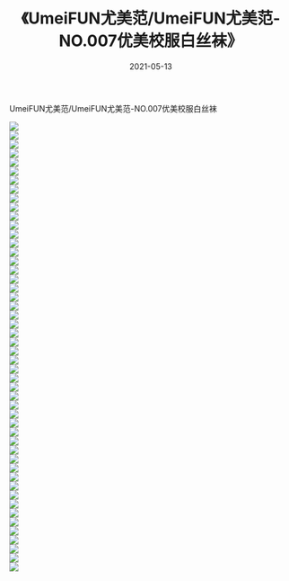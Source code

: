 ﻿---
layout: post
title:  《UmeiFUN尤美范/UmeiFUN尤美范-NO.007优美校服白丝袜》
date:   2021-05-13
img: http://pic.660000.xyz/1:/网络美图/2021/UmeiFUN尤美范/UmeiFUN尤美范-NO.007优美校服白丝袜/000.jpg
categories: [美女, 清纯, 唯美]
---

UmeiFUN尤美范/UmeiFUN尤美范-NO.007优美校服白丝袜

 ![](http://pic.660000.xyz/1:/网络美图/2021/UmeiFUN尤美范/UmeiFUN尤美范-NO.007优美校服白丝袜/001.jpg) <br>![](http://pic.660000.xyz/1:/网络美图/2021/UmeiFUN尤美范/UmeiFUN尤美范-NO.007优美校服白丝袜/002.jpg) <br>![](http://pic.660000.xyz/1:/网络美图/2021/UmeiFUN尤美范/UmeiFUN尤美范-NO.007优美校服白丝袜/003.jpg) <br>![](http://pic.660000.xyz/1:/网络美图/2021/UmeiFUN尤美范/UmeiFUN尤美范-NO.007优美校服白丝袜/004.jpg) <br>![](http://pic.660000.xyz/1:/网络美图/2021/UmeiFUN尤美范/UmeiFUN尤美范-NO.007优美校服白丝袜/005.jpg) <br>![](http://pic.660000.xyz/1:/网络美图/2021/UmeiFUN尤美范/UmeiFUN尤美范-NO.007优美校服白丝袜/006.jpg) <br>![](http://pic.660000.xyz/1:/网络美图/2021/UmeiFUN尤美范/UmeiFUN尤美范-NO.007优美校服白丝袜/007.jpg) <br>![](http://pic.660000.xyz/1:/网络美图/2021/UmeiFUN尤美范/UmeiFUN尤美范-NO.007优美校服白丝袜/008.jpg) <br>![](http://pic.660000.xyz/1:/网络美图/2021/UmeiFUN尤美范/UmeiFUN尤美范-NO.007优美校服白丝袜/009.jpg) <br>![](http://pic.660000.xyz/1:/网络美图/2021/UmeiFUN尤美范/UmeiFUN尤美范-NO.007优美校服白丝袜/010.jpg) <br>![](http://pic.660000.xyz/1:/网络美图/2021/UmeiFUN尤美范/UmeiFUN尤美范-NO.007优美校服白丝袜/011.jpg) <br>![](http://pic.660000.xyz/1:/网络美图/2021/UmeiFUN尤美范/UmeiFUN尤美范-NO.007优美校服白丝袜/012.jpg) <br>![](http://pic.660000.xyz/1:/网络美图/2021/UmeiFUN尤美范/UmeiFUN尤美范-NO.007优美校服白丝袜/013.jpg) <br>![](http://pic.660000.xyz/1:/网络美图/2021/UmeiFUN尤美范/UmeiFUN尤美范-NO.007优美校服白丝袜/014.jpg) <br>![](http://pic.660000.xyz/1:/网络美图/2021/UmeiFUN尤美范/UmeiFUN尤美范-NO.007优美校服白丝袜/015.jpg) <br>![](http://pic.660000.xyz/1:/网络美图/2021/UmeiFUN尤美范/UmeiFUN尤美范-NO.007优美校服白丝袜/016.jpg) <br>![](http://pic.660000.xyz/1:/网络美图/2021/UmeiFUN尤美范/UmeiFUN尤美范-NO.007优美校服白丝袜/017.jpg) <br>![](http://pic.660000.xyz/1:/网络美图/2021/UmeiFUN尤美范/UmeiFUN尤美范-NO.007优美校服白丝袜/018.jpg) <br>![](http://pic.660000.xyz/1:/网络美图/2021/UmeiFUN尤美范/UmeiFUN尤美范-NO.007优美校服白丝袜/019.jpg) <br>![](http://pic.660000.xyz/1:/网络美图/2021/UmeiFUN尤美范/UmeiFUN尤美范-NO.007优美校服白丝袜/020.jpg) <br>![](http://pic.660000.xyz/1:/网络美图/2021/UmeiFUN尤美范/UmeiFUN尤美范-NO.007优美校服白丝袜/021.jpg) <br>![](http://pic.660000.xyz/1:/网络美图/2021/UmeiFUN尤美范/UmeiFUN尤美范-NO.007优美校服白丝袜/022.jpg) <br>![](http://pic.660000.xyz/1:/网络美图/2021/UmeiFUN尤美范/UmeiFUN尤美范-NO.007优美校服白丝袜/023.jpg) <br>![](http://pic.660000.xyz/1:/网络美图/2021/UmeiFUN尤美范/UmeiFUN尤美范-NO.007优美校服白丝袜/024.jpg) <br>![](http://pic.660000.xyz/1:/网络美图/2021/UmeiFUN尤美范/UmeiFUN尤美范-NO.007优美校服白丝袜/025.jpg) <br>![](http://pic.660000.xyz/1:/网络美图/2021/UmeiFUN尤美范/UmeiFUN尤美范-NO.007优美校服白丝袜/026.jpg) <br>![](http://pic.660000.xyz/1:/网络美图/2021/UmeiFUN尤美范/UmeiFUN尤美范-NO.007优美校服白丝袜/027.jpg) <br>![](http://pic.660000.xyz/1:/网络美图/2021/UmeiFUN尤美范/UmeiFUN尤美范-NO.007优美校服白丝袜/028.jpg) <br>![](http://pic.660000.xyz/1:/网络美图/2021/UmeiFUN尤美范/UmeiFUN尤美范-NO.007优美校服白丝袜/029.jpg) <br>![](http://pic.660000.xyz/1:/网络美图/2021/UmeiFUN尤美范/UmeiFUN尤美范-NO.007优美校服白丝袜/030.jpg) <br>![](http://pic.660000.xyz/1:/网络美图/2021/UmeiFUN尤美范/UmeiFUN尤美范-NO.007优美校服白丝袜/031.jpg) <br>![](http://pic.660000.xyz/1:/网络美图/2021/UmeiFUN尤美范/UmeiFUN尤美范-NO.007优美校服白丝袜/032.jpg) <br>![](http://pic.660000.xyz/1:/网络美图/2021/UmeiFUN尤美范/UmeiFUN尤美范-NO.007优美校服白丝袜/033.jpg) <br>![](http://pic.660000.xyz/1:/网络美图/2021/UmeiFUN尤美范/UmeiFUN尤美范-NO.007优美校服白丝袜/034.jpg) <br>![](http://pic.660000.xyz/1:/网络美图/2021/UmeiFUN尤美范/UmeiFUN尤美范-NO.007优美校服白丝袜/035.jpg) <br>![](http://pic.660000.xyz/1:/网络美图/2021/UmeiFUN尤美范/UmeiFUN尤美范-NO.007优美校服白丝袜/036.jpg) <br>![](http://pic.660000.xyz/1:/网络美图/2021/UmeiFUN尤美范/UmeiFUN尤美范-NO.007优美校服白丝袜/037.jpg) <br>![](http://pic.660000.xyz/1:/网络美图/2021/UmeiFUN尤美范/UmeiFUN尤美范-NO.007优美校服白丝袜/038.jpg) <br>![](http://pic.660000.xyz/1:/网络美图/2021/UmeiFUN尤美范/UmeiFUN尤美范-NO.007优美校服白丝袜/039.jpg) <br>![](http://pic.660000.xyz/1:/网络美图/2021/UmeiFUN尤美范/UmeiFUN尤美范-NO.007优美校服白丝袜/040.jpg) <br>![](http://pic.660000.xyz/1:/网络美图/2021/UmeiFUN尤美范/UmeiFUN尤美范-NO.007优美校服白丝袜/041.jpg) <br>![](http://pic.660000.xyz/1:/网络美图/2021/UmeiFUN尤美范/UmeiFUN尤美范-NO.007优美校服白丝袜/042.jpg) <br>![](http://pic.660000.xyz/1:/网络美图/2021/UmeiFUN尤美范/UmeiFUN尤美范-NO.007优美校服白丝袜/043.jpg) <br>![](http://pic.660000.xyz/1:/网络美图/2021/UmeiFUN尤美范/UmeiFUN尤美范-NO.007优美校服白丝袜/044.jpg) <br>![](http://pic.660000.xyz/1:/网络美图/2021/UmeiFUN尤美范/UmeiFUN尤美范-NO.007优美校服白丝袜/045.jpg) <br>![](http://pic.660000.xyz/1:/网络美图/2021/UmeiFUN尤美范/UmeiFUN尤美范-NO.007优美校服白丝袜/046.jpg) <br>![](http://pic.660000.xyz/1:/网络美图/2021/UmeiFUN尤美范/UmeiFUN尤美范-NO.007优美校服白丝袜/047.jpg) <br>![](http://pic.660000.xyz/1:/网络美图/2021/UmeiFUN尤美范/UmeiFUN尤美范-NO.007优美校服白丝袜/048.jpg) <br>![](http://pic.660000.xyz/1:/网络美图/2021/UmeiFUN尤美范/UmeiFUN尤美范-NO.007优美校服白丝袜/049.jpg) <br>![](http://pic.660000.xyz/1:/网络美图/2021/UmeiFUN尤美范/UmeiFUN尤美范-NO.007优美校服白丝袜/050.jpg) <br>